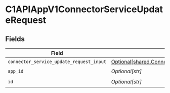 # C1APIAppV1ConnectorServiceUpdateRequest


## Fields

| Field                                                                                                                | Type                                                                                                                 | Required                                                                                                             | Description                                                                                                          |
| -------------------------------------------------------------------------------------------------------------------- | -------------------------------------------------------------------------------------------------------------------- | -------------------------------------------------------------------------------------------------------------------- | -------------------------------------------------------------------------------------------------------------------- |
| `connector_service_update_request_input`                                                                             | [Optional[shared.ConnectorServiceUpdateRequestInput]](undefined/models/shared/connectorserviceupdaterequestinput.md) | :heavy_minus_sign:                                                                                                   | N/A                                                                                                                  |
| `app_id`                                                                                                             | *Optional[str]*                                                                                                      | :heavy_check_mark:                                                                                                   | N/A                                                                                                                  |
| `id`                                                                                                                 | *Optional[str]*                                                                                                      | :heavy_check_mark:                                                                                                   | N/A                                                                                                                  |